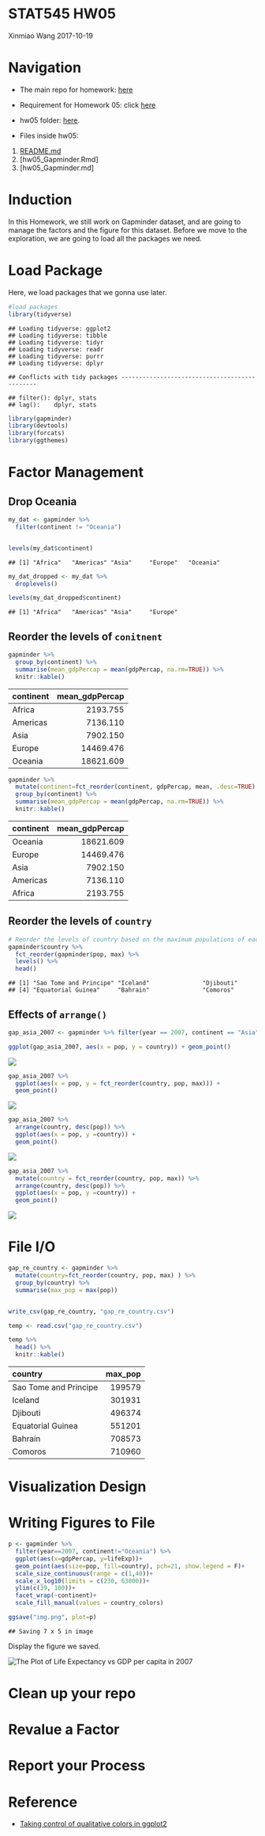 STAT545 HW05
================
Xinmiao Wang
2017-10-19

Navigation
==========

-   The main repo for homework: [here](https://github.com/xinmiaow/STAT545-hw-Wang-Xinmiao)

-   Requirement for Homework 05: click [here](http://stat545.com/hw05_factor-figure-boss-repo-hygiene.html)

-   hw05 folder: [here](https://github.com/xinmiaow/STAT545-hw-Wang-Xinmiao/tree/master/hw05).

-   Files inside hw05:

1.  [README.md](https://github.com/xinmiaow/STAT545-hw-Wang-Xinmiao/blob/master/hw05/README.md)
2.  \[hw05\_Gapminder.Rmd\]
3.  \[hw05\_Gapminder.md\]

Induction
=========

In this Homework, we still work on Gapminder dataset, and are going to manage the factors and the figure for this dataset. Before we move to the exploration, we are going to load all the packages we need.

Load Package
============

Here, we load packages that we gonna use later.

``` r
#load packages
library(tidyverse)
```

    ## Loading tidyverse: ggplot2
    ## Loading tidyverse: tibble
    ## Loading tidyverse: tidyr
    ## Loading tidyverse: readr
    ## Loading tidyverse: purrr
    ## Loading tidyverse: dplyr

    ## Conflicts with tidy packages ----------------------------------------------

    ## filter(): dplyr, stats
    ## lag():    dplyr, stats

``` r
library(gapminder)
library(devtools)
library(forcats)
library(ggthemes)
```

Factor Management
=================

Drop Oceania
------------

``` r
my_dat <- gapminder %>% 
  filter(continent != "Oceania")


levels(my_dat$continent)
```

    ## [1] "Africa"   "Americas" "Asia"     "Europe"   "Oceania"

``` r
my_dat_dropped <- my_dat %>% 
  droplevels()

levels(my_dat_dropped$continent)
```

    ## [1] "Africa"   "Americas" "Asia"     "Europe"

Reorder the levels of `conitnent`
---------------------------------

``` r
gapminder %>% 
  group_by(continent) %>% 
  summarise(mean_gdpPercap = mean(gdpPercap, na.rm=TRUE)) %>% 
  knitr::kable()
```

| continent |  mean\_gdpPercap|
|:----------|----------------:|
| Africa    |         2193.755|
| Americas  |         7136.110|
| Asia      |         7902.150|
| Europe    |        14469.476|
| Oceania   |        18621.609|

``` r
gapminder %>% 
  mutate(continent=fct_reorder(continent, gdpPercap, mean, .desc=TRUE) ) %>% 
  group_by(continent) %>% 
  summarise(mean_gdpPercap = mean(gdpPercap, na.rm=TRUE)) %>% 
  knitr::kable()
```

| continent |  mean\_gdpPercap|
|:----------|----------------:|
| Oceania   |        18621.609|
| Europe    |        14469.476|
| Asia      |         7902.150|
| Americas  |         7136.110|
| Africa    |         2193.755|

Reorder the levels of `country`
-------------------------------

``` r
# Reorder the levels of country based on the maximum populations of each country 
gapminder$country %>% 
  fct_reorder(gapminder$pop, max) %>% 
  levels() %>% 
  head()
```

    ## [1] "Sao Tome and Principe" "Iceland"               "Djibouti"             
    ## [4] "Equatorial Guinea"     "Bahrain"               "Comoros"

Effects of `arrange()`
----------------------

``` r
gap_asia_2007 <- gapminder %>% filter(year == 2007, continent == "Asia")

ggplot(gap_asia_2007, aes(x = pop, y = country)) + geom_point()
```

![](hw05_Gapminder_files/figure-markdown_github-ascii_identifiers/unnamed-chunk-2-1.png)

``` r
gap_asia_2007 %>% 
  ggplot(aes(x = pop, y = fct_reorder(country, pop, max))) +
  geom_point()
```

![](hw05_Gapminder_files/figure-markdown_github-ascii_identifiers/unnamed-chunk-2-2.png)

``` r
gap_asia_2007 %>% 
  arrange(country, desc(pop)) %>% 
  ggplot(aes(x = pop, y =country)) +
  geom_point()
```

![](hw05_Gapminder_files/figure-markdown_github-ascii_identifiers/unnamed-chunk-2-3.png)

``` r
gap_asia_2007 %>% 
  mutate(country = fct_reorder(country, pop, max)) %>% 
  arrange(country, desc(pop)) %>% 
  ggplot(aes(x = pop, y =country)) +
  geom_point()
```

![](hw05_Gapminder_files/figure-markdown_github-ascii_identifiers/unnamed-chunk-2-4.png)

File I/O
========

``` r
gap_re_country <- gapminder %>% 
  mutate(country=fct_reorder(country, pop, max) ) %>% 
  group_by(country) %>% 
  summarise(max_pop = max(pop))


write_csv(gap_re_country, "gap_re_country.csv")

temp <- read.csv("gap_re_country.csv")

temp %>% 
  head() %>% 
  knitr::kable()
```

| country               |  max\_pop|
|:----------------------|---------:|
| Sao Tome and Principe |    199579|
| Iceland               |    301931|
| Djibouti              |    496374|
| Equatorial Guinea     |    551201|
| Bahrain               |    708573|
| Comoros               |    710960|

Visualization Design
====================

Writing Figures to File
=======================

``` r
p <- gapminder %>% 
  filter(year==2007, continent!="Oceania") %>% 
  ggplot(aes(x=gdpPercap, y=lifeExp))+
  geom_point(aes(size=pop, fill=country), pch=21, show.legend = F)+
  scale_size_continuous(range = c(1,40))+
  scale_x_log10(limits = c(230, 63000))+
  ylim(c(39, 100))+
  facet_wrap(~continent)+
  scale_fill_manual(values = country_colors)

ggsave("img.png", plot=p)
```

    ## Saving 7 x 5 in image

Display the figure we saved.

![The Plot of Life Expectancy vs GDP per capita in 2007](img.png)

Clean up your repo
==================

Revalue a Factor
================

Report your Process
===================

Reference
=========

-   [Taking control of qualitative colors in ggplot2](http://stat545.com/block019_enforce-color-scheme.html)
